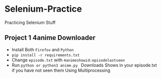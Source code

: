 # Selenium-Practice
Practicing Selenium Stuff
## Project 1 4anime Downloader
- Install Both ```Firefox``` and ```Python```
- ```pip install -r requirements.txt```
- Change ```episode.txt``` with ```4animeshowid:episodelastseen```
- Run ```python or python3 anime.py ```
Downloads Shows in your episode.txt if you have not seen them Using Multiprocessing
